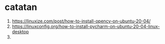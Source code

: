 # catatan

1. https://linuxize.com/post/how-to-install-opencv-on-ubuntu-20-04/
2. https://linuxconfig.org/how-to-install-pycharm-on-ubuntu-20-04-linux-desktop
3. 
